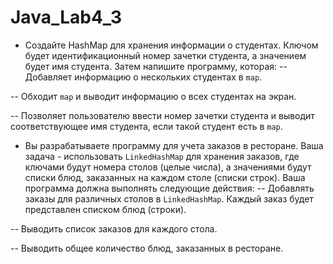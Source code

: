 # Java_Lab4_3

* Создайте HashMap для хранения информации о студентах. Ключом будет идентификационный номер зачетки студента, а значением будет имя студента. Затем напишите программу, которая:
-- Добавляет информацию о нескольких студентах в `map`.

-- Обходит `map` и выводит информацию о всех студентах на экран.

-- Позволяет пользователю ввести номер зачетки студента и выводит соответствующее имя студента, если такой студент есть в `map`.

* Вы разрабатываете программу для учета заказов в ресторане. Ваша задача - использовать `LinkedHashMap` для хранения заказов, где ключами будут номера столов (целые числа), а значениями будут списки блюд, заказанных на каждом столе (списки строк). Ваша программа должна выполнять следующие действия:
-- Добавлять заказы для различных столов в `LinkedHashMap`. Каждый заказ будет представлен списком блюд (строки).

-- Выводить список заказов для каждого стола.

-- Выводить общее количество блюд, заказанных в ресторане.
